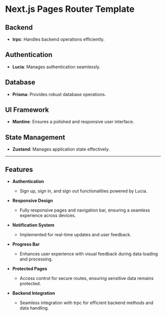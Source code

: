 # Next.js Pages Router Template

## Backend
- **trpc**: Handles backend operations efficiently.

## Authentication
- **Lucia**: Manages authentication seamlessly.

## Database
- **Prisma**: Provides robust database operations.

## UI Framework
- **Mantine**: Ensures a polished and responsive user interface.

## State Management
- **Zustand**: Manages application state effectively.

---

## Features

- **Authentication**
  - Sign up, sign in, and sign out functionalities powered by Lucia.
  
- **Responsive Design**
  - Fully responsive pages and navigation bar, ensuring a seamless experience across devices.

- **Notification System**
  - Implemented for real-time updates and user feedback.

- **Progress Bar**
  - Enhances user experience with visual feedback during data loading and processing.

- **Protected Pages**
  - Access control for secure routes, ensuring sensitive data remains protected.

- **Backend Integration**
  - Seamless integration with trpc for efficient backend methods and data handling.
